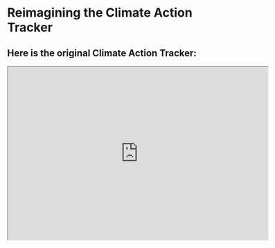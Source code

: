# Reimagining the Climate Action Tracker

## Here is the original Climate Action Tracker:

<iframe src="https://climateactiontracker.org/" style="border:0 px #ffffff none;" name="myiFrame" scrolling="no" frameborder="1" marginheight="0px" marginwidth="0px" height="400px" width="600px" allowfullscreen></iframe>

